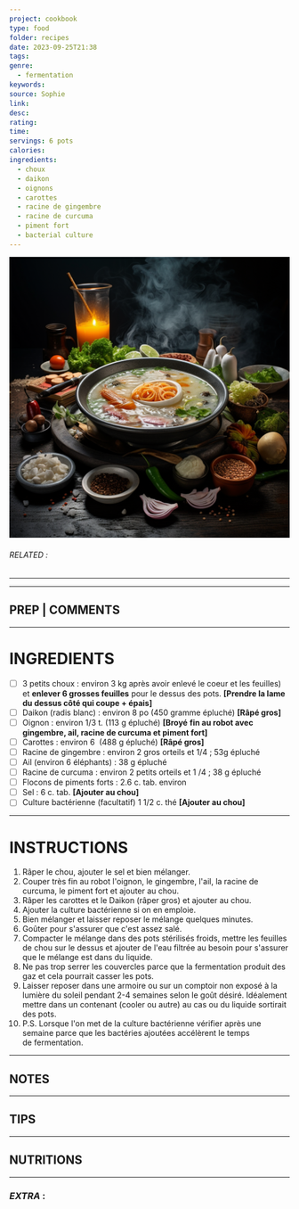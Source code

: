 ```yaml
---
project: cookbook
type: food
folder: recipes
date: 2023-09-25T21:38
tags: 
genre:
  - fermentation
keywords: 
source: Sophie
link: 
desc: 
rating: 
time: 
servings: 6 pots
calories: 
ingredients:
  - choux
  - daikon
  - oignons
  - carottes
  - racine de gingembre
  - racine de curcuma
  - piment fort
  - bacterial culture
---
```


![IMAGE](_default.png)

###### *RELATED* : 
---


---
## PREP | COMMENTS



---
# INGREDIENTS

- [ ] 3 petits choux : environ 3 kg après avoir enlevé le coeur et les feuilles) et **enlever 6 grosses feuilles** pour le dessus des pots. **[Prendre la lame du dessus côté qui coupe + épais]**
- [ ] Daikon (radis blanc) : environ 8 po (450 gramme épluché) **[Râpé gros]**
- [ ] Oignon : environ 1/3 t. (113 g épluché) **[Broyé** **fin au robot avec gingembre, ail, racine de curcuma et piment fort]**
- [ ] Carottes : environ 6  (488 g épluché) **[Râpé gros]**
- [ ] Racine de gingembre : environ 2 gros orteils et 1/4 ; 53g épluché
- [ ] Ail (environ 6 éléphants) : 38 g épluché
- [ ] Racine de curcuma : environ 2 petits orteils et 1 /4 ; 38 g épluché
- [ ] Flocons de piments forts : 2.6 c. tab. environ
- [ ] Sel : 6 c. tab. **[Ajouter au chou]**
- [ ] Culture bactérienne (facultatif) 1 1/2 c. thé **[Ajouter au chou]**

---
# INSTRUCTIONS

1. Râper le chou, ajouter le sel et bien mélanger.
2. Couper très fin au robot l'oignon, le gingembre, l'ail, la racine de curcuma, le piment fort et ajouter au chou.
3. Râper les carottes et le Daikon (râper gros) et ajouter au chou.
4. Ajouter la culture bactérienne si on en emploie.
5. Bien mélanger et laisser reposer le mélange quelques minutes.
6. Goûter pour s'assurer que c'est assez salé. 
7. Compacter le mélange dans des pots stérilisés froids, mettre les feuilles de chou sur le dessus et ajouter de l'eau filtrée au besoin pour s'assurer que le mélange est dans du liquide.  
8. Ne pas trop serrer les couvercles parce que la fermentation produit des gaz et cela pourrait casser les pots. 
9. Laisser reposer dans une armoire ou sur un comptoir non exposé à la lumière du soleil pendant 2-4 semaines selon le goût désiré. Idéalement mettre dans un contenant (cooler ou autre) au cas ou du liquide sortirait des pots.
10. P.S. Lorsque l'on met de la culture bactérienne vérifier après une semaine parce que les bactéries ajoutées accélèrent le temps de fermentation.

---
## NOTES



---
## TIPS



---
## NUTRITIONS



---
### *EXTRA* :



